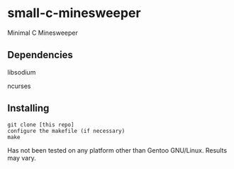 # small-c-minesweeper

Minimal C Minesweeper

## Dependencies
libsodium

ncurses

## Installing
```
git clone [this repo]
configure the makefile (if necessary)
make
```

Has not been tested on any platform other than Gentoo GNU/Linux.
Results may vary.
